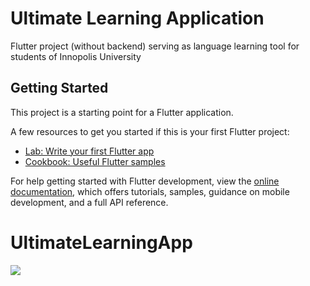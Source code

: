 # Ultimate Learning Application
Flutter project (without backend) serving as language learning tool for students of Innopolis University

## Getting Started

This project is a starting point for a Flutter application.

A few resources to get you started if this is your first Flutter project:

- [Lab: Write your first Flutter app](https://docs.flutter.dev/get-started/codelab)
- [Cookbook: Useful Flutter samples](https://docs.flutter.dev/cookbook)

For help getting started with Flutter development, view the
[online documentation](https://docs.flutter.dev/), which offers tutorials,
samples, guidance on mobile development, and a full API reference.
# UltimateLearningApp

![](https://github.com/Suselfluf/UltimateLearningApp/blob/main/demo.gif)
